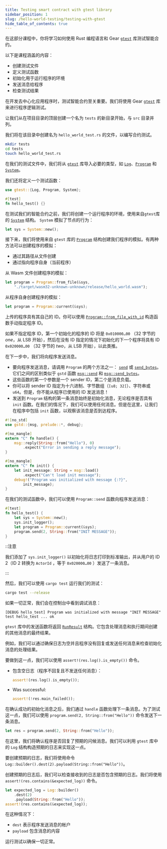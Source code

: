 ```yaml
---
title: Testing smart contract with gtest library
sidebar_position: 1
slug: /hello-world-testing/testing-with-gtest
hide_table_of_contents: true
---
```


在这部分课程中，你将学习如何使用 Rust 编程语言和 Gear [`gtest`](https://docs.gear.rs/gtest/) 库测试智能合约。

以下是课程涵盖的内容：

- 创建测试文件
- 定义测试函数
- 初始化用于运行程序的环境
- 发送消息给程序
- 检查测试结果

在开发去中心化应用程序时，测试智能合约至关重要。我们将使用 Gear [`gtest`](https://docs.gear.rs/gtest/) 库来进行程序逻辑测试。

让我们从在项目目录的顶层创建一个名为 `tests` 的新目录开始，与 `src` 目录并列。

我们将在该目录中创建名为 `hello_world_test.rs` 的文件，以编写合约测试。

```bash
mkdir tests
cd tests
touch hello_world_test.rs
```

在我们的测试文件中，我们将从 [`gtest`](https://docs.gear.rs/gtest/) 库导入必要的类型，如 [`Log`](https://docs.gear.rs/gtest/struct.Log.html)、[`Program`](https://docs.gear.rs/gtest/struct.Program.html) 和 [`System`](https://docs.gear.rs/gtest/struct.System.html)。

我们还将定义一个测试函数：

```rust title="tests/hello_world_test.rs"
use gtest::{Log, Program, System};

#[test]
fn hello_test() {}
```

在测试我们的智能合约之前，我们将创建一个运行程序的环境，使用来自`gtest`库的 [`System`](https://docs.gear.rs/gtest/struct.System.html) 结构。 `System` 模拟了节点的行为：

```rust
let sys = System::new();
```

接下来，我们将使用来自 `gtest` 库的 [`Program`](https://docs.gear.rs/gtest/struct.Program.html) 结构创建我们程序的模拟。有两种方法可以创建程序的模拟：
- 通过其路径从文件创建
- 通过指向程序自身（当前程序）

从 Wasm 文件创建程序的模拟：

```rust
let program = Program::from_file(&sys,
    "./target/wasm32-unknown-unknown/release/hello_world.wasm");
```

从程序自身创建程序的模拟：

```rust
let program = Program::current(&sys);
```

上传的程序具有其自己的 ID。你可以使用 [`Program::from_file_with_id`](https://docs.gear.rs/gtest/struct.Program.html#method.from_file_with_id) 构造函数手动指定程序 ID。

如果不指定程序 ID，第一个初始化的程序的 ID 将是 `0x010000…00` （32 字节的 _one_，从 LSB 开始），然后在没有 ID 指定的情况下初始化的下一个程序将具有 ID `0x020000…00` （32 字节的 _two_，从 LSB 开始），以此类推。

在下一步中，我们将向程序发送消息。

- 要向程序发送消息，请调用 `Program` 的两个方法之一： [`send`](https://docs.gear.rs/gtest/struct.Program.html#method.send) 或 [`send_bytes`](https://docs.gear.rs/gtest/struct.Program.html#method.send_bytes)。它们之间的区别类似于 `gstd` 函数 [`msg::send`](https://docs.gear.rs/gstd/msg/fn.send.html) 和 [`msg::send_bytes`](https://docs.gear.rs/gstd/msg/fn.send_bytes.html)。
- 这些函数的第一个参数是一个 sender ID，第二个是消息负载。
- 你可以将 sender ID 指定为十六进制、字节数组（`[u8; 32]`）、字符串或 `u64`。但是，你不能从程序已使用的 ID 发送消息！
- 发送到 `Program` 结构的第一条消息始终是初始化消息，无论程序是否具有 `init` 函数。在我们的情况下，我们可以使用任何消息。但是在这里，让我们在程序中包括 `init` 函数，以观察该消息是否到达程序。

```rust title="src/lib.rs"
#![no_std]
use gstd::{msg, prelude::*, debug};

#[no_mangle]
extern "C" fn handle() {
    msg::reply(String::from("Hello"), 0)
        .expect("Error in sending a reply message");
}

#[no_mangle]
extern "C" fn init() {
    let init_message: String = msg::load()
        .expect("Can't load init message");
    debug!("Program was initialized with message {:?}",
        init_message);
}
```

在我们的测试函数中，我们可以使用 `Program::send` 函数向程序发送消息：

```rust title="tests/hello_world_test.rs"
#[test]
fn hello_test() {
    let sys = System::new();
    sys.init_logger();
    let program = Program::current(&sys);
    program.send(2, String::from("INIT MESSAGE"));
}
```

::注意

我们添加了 `sys.init_logger()` 以初始化将日志打印到标准输出，并从用户的 ID 2（ID 2 转换为 `ActorId` ，等于 `0x020000…00` ）发送了一条消息。

:::

然后，我们可以使用 `cargo test` 运行我们的测试：

```bash
cargo test --release
```

如果一切正常，我们会在控制台中看到调试消息：

```
[DEBUG hello_test] Program was initialized with message "INIT MESSAGE"
test hello_test ... ok
```

`gtest` 库中的发送函数将返回 [`RunResult`](https://docs.gear.rs/gtest/struct.RunResult.html) 结构。它包含处理消息和执行期间创建的其他消息的最终结果。

例如，我们可以通过确保日志为空并且程序没有回复或发送任何消息来检查初始化消息的处理结果。

要做到这一点，我们可以使用 `assert!(res.log().is_empty())` 命令。

- 包含空日志（程序不回复且不发送任何消息）：

    ```rust
    assert!(res.log().is_empty());
    ```

- Was successful:

    ```rust
    assert!(!res.main_failed());
    ```
在确认成功的初始化消息之后，我们通过 `handle` 函数处理下一条消息。为了测试这一点，我们可以使用 `program.send(2, String::from("Hello"))` 命令发送下一条消息。

```rust
let res = program.send(2, String::from("Hello"));
```

在这里，我们将确认程序是否回复了预期的问候消息。我们可以利用 `gtest` 库中的 `Log` 结构构造预期的日志来实现这一点。

要创建预期的日志，我们将使用命令 `Log::builder().dest(2).payload(String::from("Hello"))`。

创建预期的日志后，我们可以检查接收到的日志是否包含预期的日志。我们将使用 `assert!(res.contains(&expected_log))` 命令。

```rust
let expected_log = Log::builder()
    .dest(2)
    .payload(String::from("Hello"));
assert!(res.contains(&expected_log));
```

在这种情况下：

- `dest` 表示程序发送消息的帐户
- `payload` 包含消息的内容

运行测试以确保一切正常。
